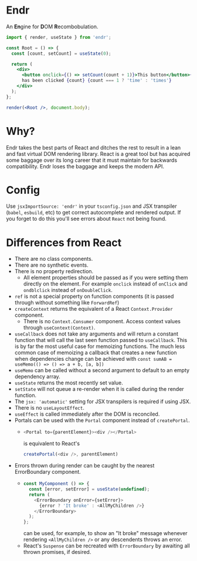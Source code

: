 # Endr
An **En**gine for **D**OM **R**ecombobulation.

```jsx
import { render, useState } from 'endr';

const Root = () => {
  const [count, setCount] = useState(0);

  return (
    <div>
      <button onclick={() => setCount(count + 1)}>This button</button>{' '}
      has been clicked {count} {count === 1 ? 'time' : 'times'}
    </div>
  );
};

render(<Root />, document.body);
```

# Why?
Endr takes the best parts of React and ditches the rest to result in a lean and
fast virtual DOM rendering library. React is a great tool but has acquired some
baggage over its long career that it must maintain for backwards compatibility.
Endr loses the baggage and keeps the modern API.

# Config
Use `jsxImportSource: 'endr'` in your `tsconfig.json` and JSX transpiler
  (`babel`, `esbuild`, etc) to get correct autocomplete and rendered output. If
  you forget to do this you'll see errors about `React` not being found.

# Differences from React
- There are no class components.
- There are no synthetic events.
- There is no property redirection.
  - All element properties should be passed as if you were setting them directly
    on the element. For example `onclick` instead of `onClick` and `ondblclick`
    instead of `onDoubleClick`.
- `ref` is not a special property on function components (it is passed through
  without something like `ForwardRef`)
- `createContext` returns the equivalent of a React `Context.Provider`
  component.
  - There is no `Context.Consumer` component. Access context values through
    `useContext(Context)`.
- `useCallback` does not take any arguments and will return a constant function
  that will call the last seen function passed to `useCallback`. This is by far
  the most useful case for memoizing functions. The much less common case of
  memoizing a callback that creates a new function when dependencies change can
  be achieved with `const sumAB = useMemo(() => () => a + b, [a, b])`
- `useMemo` can be called without a second argument to default to an empty
  dependency array.
- `useState` returns the most recently set value.
- `setState` will not queue a re-render when it is called during the render
  function.
- The `jsx: 'automatic'` setting for JSX transpilers is required if using JSX.
- There is no `useLayoutEffect`.
- `useEffect` is called immediately after the DOM is reconciled.
- Portals can be used with the `Portal` component instead of `createPortal`.
  - ```js
    <Portal to={parentElement}><div /></Portal>
    ```
    is equivalent to React's
    ```js
    createPortal(<div />, parentElement)
    ```
- Errors thrown during render can be caught by the nearest ErrorBoundary component.
  - ```js
    const MyComponent () => {
      const [error, setError] = useState(undefined);
      return (
        <ErrorBoundary onError={setError}>
          {error ? 'It broke' : <AllMyChildren />}
        </ErrorBoundary>
      );
    };
    ```
    can be used, for example, to show an "It broke" message whenever rendering
    `<AllMyChildren />` or any descendents throws an error.
  - React's `Suspense` can be recreated with `ErrorBoundary` by awaiting all thrown
    promises, if desired.
